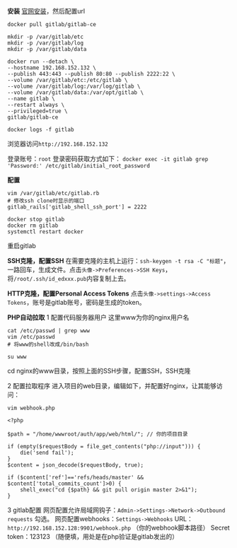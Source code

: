 **安装**
[官网安装](https://about.gitlab.com/install/?version=ce#centos-7)，然后配置url
```
docker pull gitlab/gitlab-ce

mkdir -p /var/gitlab/etc
mkdir -p /var/gitlab/log
mkdir -p /var/gitlab/data

docker run --detach \
--hostname 192.168.152.132 \
--publish 443:443 --publish 80:80 --publish 2222:22 \
--volume /var/gitlab/etc:/etc/gitlab \
--volume /var/gitlab/log:/var/log/gitlab \
--volume /var/gitlab/data:/var/opt/gitlab \
--name gitlab \
--restart always \
--privileged=true \
gitlab/gitlab-ce

docker logs -f gitlab
```
浏览器访问`http://192.168.152.132`

登录账号：`root`
登录密码获取方式如下：
`docker exec -it gitlab grep 'Password:' /etc/gitlab/initial_root_password`

**配置**
```
vim /var/gitlab/etc/gitlab.rb
# 修改ssh clone时显示的端口
gitlab_rails['gitlab_shell_ssh_port'] = 2222

docker stop gitlab
docker rm gitlab
systemctl restart docker
```
重启gitlab

**SSH克隆，配置SSH**
在需要克隆的主机上运行：`ssh-keygen -t rsa -C "标题"`，一路回车，生成文件。点击`头像->Preferences->SSH Keys`，将`/root/.ssh/id_edxxx.pub`内容复制上去。

**HTTP克隆，配置Personal Access Tokens**
点击`头像->settings->Access Tokens`，账号是gitlab账号，密码是生成的token。

**PHP自动拉取**
1 配置代码服务器用户
这里www为你的nginx用户名
```
cat /etc/passwd | grep www
vim /etc/passwd
# 将www的shell改成/bin/bash

su www

```
cd nginx的www目录，按照上面的SSH步骤，配置SSH，SSH克隆

2 配置拉取程序
进入项目的web目录，编辑如下，并配置好nginx，让其能够访问：
```
vim webhook.php

<?php

$path = "/home/wwwroot/auth/app/web/html/"; // 你的项目目录

if (empty($requestBody = file_get_contents("php://input"))) {
    die('send fail');
}
$content = json_decode($requestBody, true);

if ($content['ref']=='refs/heads/master' && $content['total_commits_count']>0) {
    shell_exec("cd {$path} && git pull origin master 2>&1");
}
```

3 gitlab配置
网页配置允许局域网钩子：`Admin->Settings->Network->Outbound requests` 勾选。
网页配置webhooks：`Settings->Webhooks`
URL：`http://192.168.152.128:9901/webhook.php` （你的webhook脚本路径）
Secret token：123123 （随便填，用处是在php验证是gitlab发出的）

